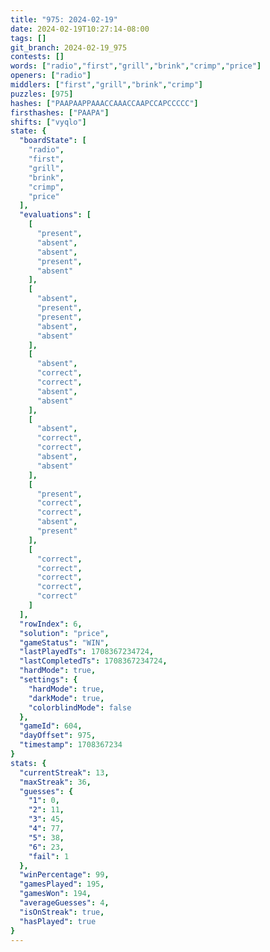 ```yaml
---
title: "975: 2024-02-19"
date: 2024-02-19T10:27:14-08:00
tags: []
git_branch: 2024-02-19_975
contests: []
words: ["radio","first","grill","brink","crimp","price"]
openers: ["radio"]
middlers: ["first","grill","brink","crimp"]
puzzles: [975]
hashes: ["PAAPAAPPAAACCAAACCAAPCCAPCCCCC"]
firsthashes: ["PAAPA"]
shifts: ["vyqlo"]
state: {
  "boardState": [
    "radio",
    "first",
    "grill",
    "brink",
    "crimp",
    "price"
  ],
  "evaluations": [
    [
      "present",
      "absent",
      "absent",
      "present",
      "absent"
    ],
    [
      "absent",
      "present",
      "present",
      "absent",
      "absent"
    ],
    [
      "absent",
      "correct",
      "correct",
      "absent",
      "absent"
    ],
    [
      "absent",
      "correct",
      "correct",
      "absent",
      "absent"
    ],
    [
      "present",
      "correct",
      "correct",
      "absent",
      "present"
    ],
    [
      "correct",
      "correct",
      "correct",
      "correct",
      "correct"
    ]
  ],
  "rowIndex": 6,
  "solution": "price",
  "gameStatus": "WIN",
  "lastPlayedTs": 1708367234724,
  "lastCompletedTs": 1708367234724,
  "hardMode": true,
  "settings": {
    "hardMode": true,
    "darkMode": true,
    "colorblindMode": false
  },
  "gameId": 604,
  "dayOffset": 975,
  "timestamp": 1708367234
}
stats: {
  "currentStreak": 13,
  "maxStreak": 36,
  "guesses": {
    "1": 0,
    "2": 11,
    "3": 45,
    "4": 77,
    "5": 38,
    "6": 23,
    "fail": 1
  },
  "winPercentage": 99,
  "gamesPlayed": 195,
  "gamesWon": 194,
  "averageGuesses": 4,
  "isOnStreak": true,
  "hasPlayed": true
}
---
```

<!-- more -->
